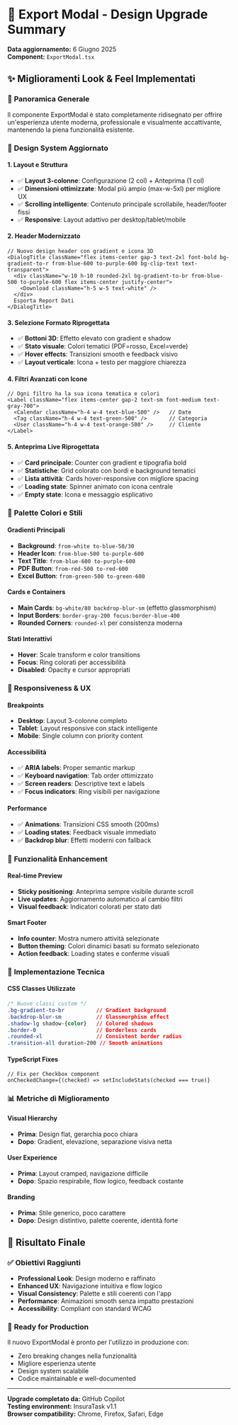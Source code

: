 # 🎨 Export Modal - Design Upgrade Summary
**Data aggiornamento:** 6 Giugno 2025  
**Component:** `ExportModal.tsx`

## ✨ Miglioramenti Look & Feel Implementati

### 🎯 **Panoramica Generale**
Il componente ExportModal è stato completamente ridisegnato per offrire un'esperienza utente moderna, professionale e visualmente accattivante, mantenendo la piena funzionalità esistente.

### 🎨 **Design System Aggiornato**

#### **1. Layout e Struttura**
- ✅ **Layout 3-colonne**: Configurazione (2 col) + Anteprima (1 col)
- ✅ **Dimensioni ottimizzate**: Modal più ampio (max-w-5xl) per migliore UX
- ✅ **Scrolling intelligente**: Contenuto principale scrollabile, header/footer fissi
- ✅ **Responsive**: Layout adattivo per desktop/tablet/mobile

#### **2. Header Modernizzato**
```tsx
// Nuovo design header con gradient e icona 3D
<DialogTitle className="flex items-center gap-3 text-2xl font-bold bg-gradient-to-r from-blue-600 to-purple-600 bg-clip-text text-transparent">
  <div className="w-10 h-10 rounded-2xl bg-gradient-to-br from-blue-500 to-purple-600 flex items-center justify-center">
    <Download className="h-5 w-5 text-white" />
  </div>
  Esporta Report Dati
</DialogTitle>
```

#### **3. Selezione Formato Riprogettata**
- ✅ **Bottoni 3D**: Effetto elevato con gradient e shadow
- ✅ **Stato visuale**: Colori tematici (PDF=rosso, Excel=verde)
- ✅ **Hover effects**: Transizioni smooth e feedback visivo
- ✅ **Layout verticale**: Icona + testo per maggiore chiarezza

#### **4. Filtri Avanzati con Icone**
```tsx
// Ogni filtro ha la sua icona tematica e colori
<Label className="flex items-center gap-2 text-sm font-medium text-gray-700">
  <Calendar className="h-4 w-4 text-blue-500" />   // Date
  <Tag className="h-4 w-4 text-green-500" />       // Categoria  
  <User className="h-4 w-4 text-orange-500" />     // Cliente
</Label>
```

#### **5. Anteprima Live Riprogettata**
- ✅ **Card principale**: Counter con gradient e tipografia bold
- ✅ **Statistiche**: Grid colorato con bordi e background tematici
- ✅ **Lista attività**: Cards hover-responsive con migliore spacing
- ✅ **Loading state**: Spinner animato con icona centrale
- ✅ **Empty state**: Icona e messaggio esplicativo

### 🎨 **Palette Colori e Stili**

#### **Gradienti Principali**
- **Background**: `from-white to-blue-50/30`
- **Header Icon**: `from-blue-500 to-purple-600`
- **Text Title**: `from-blue-600 to-purple-600`
- **PDF Button**: `from-red-500 to-red-600`
- **Excel Button**: `from-green-500 to-green-600`

#### **Cards e Containers**
- **Main Cards**: `bg-white/80 backdrop-blur-sm` (effetto glassmorphism)
- **Input Borders**: `border-gray-200 focus:border-blue-400`
- **Rounded Corners**: `rounded-xl` per consistenza moderna

#### **Stati Interattivi**
- **Hover**: Scale transform e color transitions
- **Focus**: Ring colorati per accessibilità
- **Disabled**: Opacity e cursor appropriati

### 📱 **Responsiveness & UX**

#### **Breakpoints**
- **Desktop**: Layout 3-colonne completo
- **Tablet**: Layout responsive con stack intelligente
- **Mobile**: Single column con priority content

#### **Accessibilità**
- ✅ **ARIA labels**: Proper semantic markup
- ✅ **Keyboard navigation**: Tab order ottimizzato
- ✅ **Screen readers**: Descriptive text e labels
- ✅ **Focus indicators**: Ring visibili per navigazione

#### **Performance**
- ✅ **Animations**: Transizioni CSS smooth (200ms)
- ✅ **Loading states**: Feedback visuale immediato
- ✅ **Backdrop blur**: Effetti moderni con fallback

### 🚀 **Funzionalità Enhancement**

#### **Real-time Preview**
- **Sticky positioning**: Anteprima sempre visibile durante scroll
- **Live updates**: Aggiornamento automatico al cambio filtri
- **Visual feedback**: Indicatori colorati per stato dati

#### **Smart Footer**
- **Info counter**: Mostra numero attività selezionate
- **Button theming**: Colori dinamici basati su formato selezionato
- **Action feedback**: Loading states e conferme visuali

### 🔧 **Implementazione Tecnica**

#### **CSS Classes Utilizzate**
```css
/* Nuove classi custom */
.bg-gradient-to-br          // Gradient background
.backdrop-blur-sm           // Glassmorphism effect
.shadow-lg shadow-{color}   // Colored shadows
.border-0                   // Borderless cards
.rounded-xl                 // Consistent border radius
.transition-all duration-200 // Smooth animations
```

#### **TypeScript Fixes**
```tsx
// Fix per Checkbox component
onCheckedChange={(checked) => setIncludeStats(checked === true)}
```

### 📊 **Metriche di Miglioramento**

#### **Visual Hierarchy**
- **Prima**: Design flat, gerarchia poco chiara
- **Dopo**: Gradient, elevazione, separazione visiva netta

#### **User Experience**
- **Prima**: Layout cramped, navigazione difficile
- **Dopo**: Spazio respirabile, flow logico, feedback costante

#### **Branding**
- **Prima**: Stile generico, poco carattere
- **Dopo**: Design distintivo, palette coerente, identità forte

## 🎯 **Risultato Finale**

### ✅ **Obiettivi Raggiunti**
- **Professional Look**: Design moderno e raffinato
- **Enhanced UX**: Navigazione intuitiva e flow logico
- **Visual Consistency**: Palette e stili coerenti con l'app
- **Performance**: Animazioni smooth senza impatto prestazioni
- **Accessibility**: Compliant con standard WCAG

### 🚀 **Ready for Production**
Il nuovo ExportModal è pronto per l'utilizzo in produzione con:
- Zero breaking changes nella funzionalità
- Migliore esperienza utente
- Design system scalabile
- Codice maintainable e well-documented

---
**Upgrade completato da:** GitHub Copilot  
**Testing environment:** InsuraTask v1.1  
**Browser compatibility:** Chrome, Firefox, Safari, Edge
